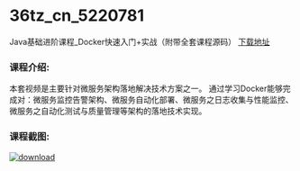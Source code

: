 # 36tz_cn_5220781
Java基础进阶课程_Docker快速入门+实战（附带全套课程源码）
[下载地址](http://www.36tz.cn/article/5220781 "下载地址")
### 课程介绍:
本套视频是主要针对微服务架构落地解决技术方案之一。
通过学习Docker能够完成对：微服务监控告警架构、微服务自动化部署、微服务之日志收集与性能监控、微服务之自动化测试与质量管理等架构的落地技术实现。

### 课程截图:
[![download](http://36tz.cn/muke_img/2021_08_2-39.png "下载地址")](http://www.36tz.cn "下载地址")
